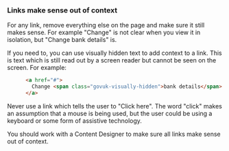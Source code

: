 ### Links make sense out of context

For any link, remove everything else on the page and make sure it still makes sense. For example "Change" is not clear when you view it in isolation, but "Change bank details" is.

If you need to, you can use visually hidden text to add context to a link. This is text which is still read out by a screen reader but cannot be seen on the screen. For example:
```html
      <a href="#">
        Change <span class="govuk-visually-hidden">bank details</span>
      </a>
```

Never use a link which tells the user to "Click here". The word "click" makes an assumption that a mouse is being used, but the user could be using a keyboard or some form of assistive technology.

You should work with a Content Designer to make sure all links make sense out of context.
